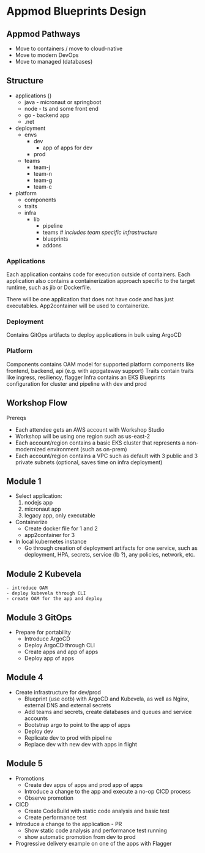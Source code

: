 # Appmod Blueprints Design 

## Appmod Pathways

- Move to containers / move to cloud-native
- Move to modern DevOps
- Move to managed (databases)

## Structure

- applications ()
  - java - micronaut or springboot
  - node - ts and some front end
  - go - backend app
  - .net    
- deployment
  - envs
    - dev
      - app of apps for dev 
    - prod
  - teams
    - team-j
    - team-n
    - team-g
    - team-c
- platform
  - components
  - traits
  - infra
    - lib
      - pipeline
      - teams *# includes team specific infrastructure*
      - blueprints
      - addons

### Applications

Each application contains code for execution outside of containers.
Each application also contains a containerization approach specific to the target runtime, such as jib or Dockerfile. 

There will be one application that does not have code and has just executables. App2container will be used to containerize. 

### Deployment

Contains GitOps artifacts to deploy applications in bulk using ArgoCD

### Platform

Components contains OAM model for supported platform components like frontend, backend, api (e.g. with appgateway support)
Traits contain traits like ingress, resiliency, flagger
Infra contains an EKS Blueprints configuration for cluster and pipeline with dev and prod

## Workshop Flow

Prereqs

- Each attendee gets an AWS account with Workshop Studio
- Workshop will be using one region such as us-east-2
- Each account/region contains a basic EKS cluster that represents a non-modernized environment (such as on-prem)
- Each account/region contains a VPC such as default with 3 public and 3 private subnets (optional, saves time on infra deployment) 

## Module 1
* Select application:
    1. nodejs app
    2. micronaut app
    3. legacy app, only executable
* Containerize
    - Create docker file for 1 and 2
    -  app2container for 3
* In local kubernetes instance
    - Go through creation of deployment artifacts for one service, such as deployment, HPA, secrets, service (lb ?), any policies, network, etc. 
## Module 2 Kubevela 
    - introduce OAM
    - deploy kubevela through CLI
    - create OAM for the app and deploy

## Module 3 GitOps
* Prepare for portability
    - Introduce ArgoCD
    - Deploy ArgoCD through CLI
    - Create apps and app of apps
    - Deploy app of apps

## Module 4
* Create infrastructure for dev/prod
    - Blueprint (use ootb) with ArgoCD and Kubevela, as well as Nginx, external DNS and external secrets
    - Add teams and secrets, create databases and queues and service accounts
    - Bootstrap argo to point to the app of apps
    - Deploy dev
    - Replicate dev to prod with pipeline
    - Replace dev with new dev with apps in flight
## Module 5
* Promotions
    - Create dev apps of apps and prod app of apps
    - Introduce a change to the app and execute a no-op CICD process
    - Observe promotion
* CICD
    - Create CodeBuild with static code analysis and basic test
    - Create performance test
* Introduce a change to the application - PR
    - Show static code analysis and performance test running
    - show automatic promotion from dev to prod
* Progressive delivery example on one of the apps with Flagger

